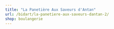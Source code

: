 ```yaml
---
title: "La Panetière Aux Saveurs d'Antan"
url: /bidart/la-panetiere-aux-saveurs-dantan-2/
shop: boulangerie
---
```

